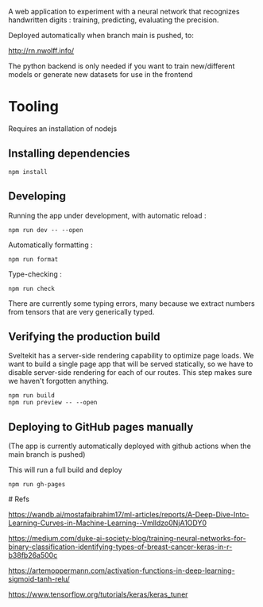 A web application to experiment with a neural network that recognizes handwritten digits : training, predicting, evaluating the precision.

Deployed automatically when branch main is pushed, to:

http://rn.nwolff.info/

The python backend is only needed if you want to train new/different models or generate new datasets for use in the frontend

# Tooling

Requires an installation of nodejs

## Installing dependencies

    npm install

## Developing

Running the app under development, with automatic reload :

    npm run dev -- --open

Automatically formatting :

    npm run format

Type-checking :

    npm run check

There are currently some typing errors, many because we extract numbers from tensors that are very generically typed.

## Verifying the production build

Sveltekit has a server-side rendering capability to optimize page loads.
We want to build a single page app that will be served statically, so we have to disable server-side rendering for each of our routes.
This step makes sure we haven't forgotten anything.

    npm run build
    npm run preview -- --open

## Deploying to GitHub pages manually

(The app is currently automatically deployed with github actions when the main branch is pushed)

This will run a full build and deploy

    npm run gh-pages

# Refs

https://wandb.ai/mostafaibrahim17/ml-articles/reports/A-Deep-Dive-Into-Learning-Curves-in-Machine-Learning--Vmlldzo0NjA1ODY0

https://medium.com/duke-ai-society-blog/training-neural-networks-for-binary-classification-identifying-types-of-breast-cancer-keras-in-r-b38fb26a500c

https://artemoppermann.com/activation-functions-in-deep-learning-sigmoid-tanh-relu/

https://www.tensorflow.org/tutorials/keras/keras_tuner
